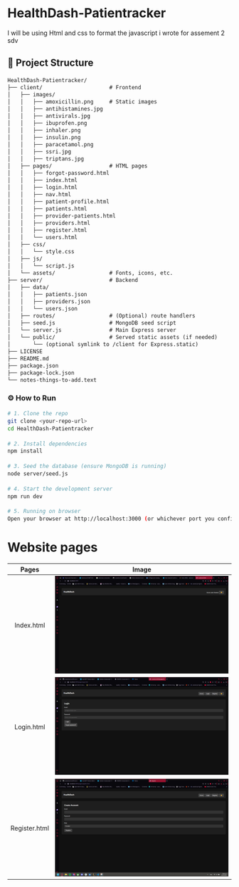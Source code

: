 # HealthDash-Patientracker
I will be using Html and css to format the javascript i wrote for assement 2 sdv

## 🚀 Project Structure
```text
HealthDash-Patientracker/
├── client/                     # Frontend
│   ├── images/ 
│   │   ├── amoxicillin.png     # Static images    
│   │   ├── antihistamines.jpg                   
│   │   ├── antivirals.jpg                   
│   │   ├── ibuprofen.png                  
│   │   ├── inhaler.png                  
│   │   ├── insulin.png                 
│   │   ├── paracetamol.png                  
│   │   ├── ssri.jpg                   
│   │   ├── triptans.jpg                           
│   ├── pages/                  # HTML pages
│   │   ├── forgot-password.html
│   │   ├── index.html
│   │   ├── login.html
│   │   ├── nav.html
│   │   ├── patient-profile.html
│   │   ├── patients.html
│   │   ├── provider-patients.html
│   │   ├── providers.html
│   │   ├── register.html
│   │   └── users.html
│   ├── css/
│   │   └── style.css
│   ├── js/
│   │   └── script.js
│   └── assets/                 # Fonts, icons, etc.
├── server/                     # Backend
│   ├── data/
│   │   ├── patients.json
│   │   ├── providers.json
│   │   └── users.json
│   ├── routes/                 # (Optional) route handlers
│   ├── seed.js                 # MongoDB seed script
│   └── server.js               # Main Express server
│   └── public/                 # Served static assets (if needed)
│       └── (optional symlink to /client for Express.static)
├── LICENSE
├── README.md
├── package.json
├── package-lock.json
└── notes-things-to-add.text
```

### ⚙️ How to Run
```bash
# 1. Clone the repo
git clone <your‑repo‑url>
cd HealthDash-Patientracker

# 2. Install dependencies
npm install

# 3. Seed the database (ensure MongoDB is running)
node server/seed.js

# 4. Start the development server
npm run dev

# 5. Running on browser
Open your browser at http://localhost:3000 (or whichever port you configured).
```

# Website pages

| Pages | Image | 
|:------:|:------:|
| Index.html  | ![Index-image](<README images/Index-image.png>)|
| Login.html   |![Index-image](<README images/Login-image.png>)| 
| Register.html   |![Index-image](< README images/Register-image.png>)|  